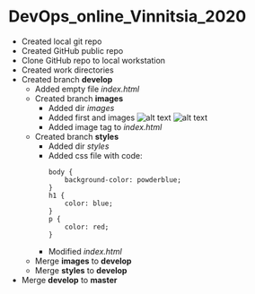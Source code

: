 # DevOps_online_Vinnitsia_2020
* Created local git repo
* Created GitHub public repo
* Clone GitHub repo to local workstation
* Created work directories
* Created branch **develop**
	* Added empty file *index.html*
	* Created branch **images**
		* Added dir *images*
		* Added first and images
			![alt text](https://i.imgur.com/Y4MTOzh.png)
			![alt text](https://i.imgur.com/aWYE6Ng.png)
		* Added image tag to *index.html*
	* Created branch **styles**
		* Added dir *styles*
		* Added css file with code:
			```
			body {
 				background-color: powderblue;
			}		
			h1 {
  				color: blue;
			}
			p {
  				color: red;
			}
			```
		* Modified *index.html*
	* Merge **images** to **develop**
	* Merge **styles** to **develop**
* Merge **develop** to **master**
 
